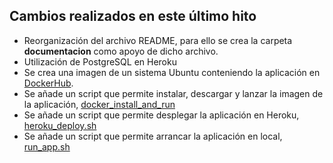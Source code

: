 ## Cambios realizados en este último hito

- Reorganización del archivo README, para ello se crea la carpeta **documentacion** como apoyo de dicho archivo. 
- Utilización de PostgreSQL en Heroku
- Se crea una imagen de un sistema Ubuntu conteniendo la aplicación en [DockerHub](https://hub.docker.com/r/javiergarridomellado/iv_javiergarridomellado/).
- Se añade un script que permite instalar, descargar y lanzar la imagen de la aplicación, [docker_install_and_run](https://github.com/javiergarridomellado/IV_javiergarridomellado/blob/master/scripts/docker_install_and_run.sh)
- Se añade un script que permite desplegar la aplicación en Heroku, [heroku_deploy.sh](https://github.com/javiergarridomellado/IV_javiergarridomellado/blob/master/scripts/heroku_deploy.sh)
- Se añade un script que permite arrancar la aplicación en local, [run_app.sh](https://github.com/javiergarridomellado/IV_javiergarridomellado/blob/master/scripts/run_app.sh)
